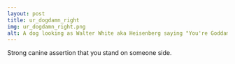 ```yaml
---
layout: post
title: ur_dogdamn_right
img: ur_dogdamn_right.png
alt: A dog looking as Walter White aka Heisenberg saying "You're Goddamn Right".
---
```

Strong canine assertion that you stand on someone side.